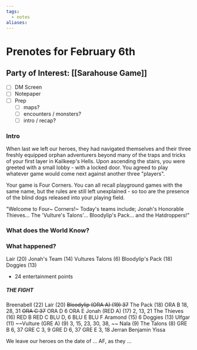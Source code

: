 ```yaml
---
tags:
  - notes
aliases:
---
```


# Prenotes for February 6th
## Party of Interest: [[Sarahouse Game]]
- [ ] DM Screen
- [ ] Notepaper
- [ ] Prep
	- [ ] maps?
	- [ ] encounters / monsters?
	- [ ] intro / recap?

### Intro

When last we left our heroes, they had navigated themselves and their three freshly equipped orphan adventurers beyond many of the traps and tricks of your first layer in Kailkeep's Hells. Upon ascending the stairs, you were greeted with a small lobby - with a locked door. You agreed to play whatever game would come next against another three "players".

Your game is Four Corners. You can all recall playground games with the same name, but the rules are still left unexplained - so too are the presence of the blind dogs released into your playing field.

"Welcome to Four~ Corners!~ Today's teams include; Jonah's Honorable Thieves... The 'Vulture's Talons'... Bloodylip's Pack... and the Hatdroppers!"

### What does the World Know?


### What happened?

Lair (20)
Jonah's Team (14)
Vultures Talons (6)
Bloodylip's Pack (18)
Doggies (13)

+ 24 entertainment points

##### THE FIGHT

Breenabell (22)
Lair (20)
~~Bloodylip (ORA A) (19) 37~~
The Pack (18) 
ORA B 18, 28, 31
~~ORA C 37~~
ORA D 6
ORA E
Jonah (RED A) (17) 2, 13, 21
The Thieves (16)
RED B
RED C
BLU D, 6
BLU E
BLU F
Aramond (15) 6
Doggies (13)
Ulfgar (11)
~~Vulture (GRE A) (9) 3, 15, 23, 30, 38, ~~
Nala (9)
The Talons (8)
GRE B 6, 37
GRE C 3, 9
GRE D 6, 37
GRE E 3, 18
Jerran
Benjamin
Yissa

We leave our heroes on the date of ... AF, as they ...